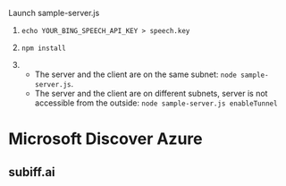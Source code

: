 Launch sample-server.js

1. `echo YOUR_BING_SPEECH_API_KEY > speech.key`

2. `npm install`
 
3.  * The server and the client are on the same subnet:
    `node sample-server.js`.
    * The server and the client are on different subnets, server is not accessible from the outside:
    `node sample-server.js enableTunnel` 
    
# Microsoft Discover Azure
## subiff.ai
